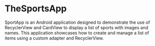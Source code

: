 # TheSportsApp
 SportApp is an Android application designed to demonstrate the use of RecyclerView and CardView to display a list of sports with images and names. This application showcases how to create and manage a list of items using a custom adapter and RecyclerView.
